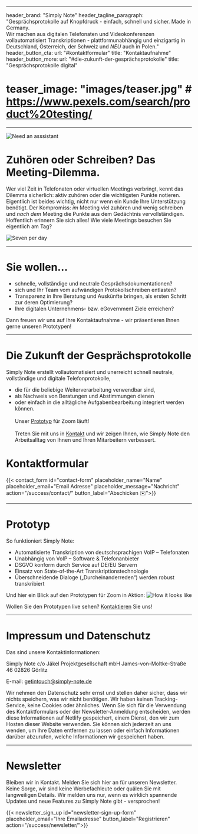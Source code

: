 
---
header_brand: "Simply Note"
header_tagline_paragraph: "Gesprächsprotokolle auf Knopfdruck - einfach, schnell und sicher. Made in Germany. <br> Wir machen aus digitalen Telefonaten und Videokonferenzen vollautomatisiert Transkriptionen - plattformunabhängig und einzigartig in Deutschland, Österreich, der Schweiz und *NEU* auch in Polen."
header_button_cta:
  url: "#kontaktformular"
  title: "Kontaktaufnahme"
header_button_more:
  url: "#die-zukunft-der-gesprächsprotokolle"
  title: "Gesprächsprotokolle digital"
# teaser_image: "images/teaser.jpg" # https://www.pexels.com/search/product%20testing/

---

![Need an asssistant](images/needanassistant.png)

# Zuhören oder Schreiben? Das Meeting-Dilemma.
Wer viel Zeit in Telefonaten oder virtuellen Meetings verbringt, kennt das Dilemma sicherlich: aktiv zuhören oder die wichtigsten Punkte notieren. Eigentlich ist beides wichtig, nicht nur wenn ein Kunde Ihre Unterstützung benötigt. Der Kompromiss: *im* Meeting viel zuhören und wenig schreiben und *nach dem* Meeting die Punkte aus dem Gedächtnis vervollständigen. Hoffentlich erinnern Sie sich alles! Wie viele Meetings besuchen Sie eigentlich am Tag?

![Seven per day](images/sevenperday.png)

---

# Sie wollen...
- schnelle, vollständige und neutrale Gesprächsdokumentationen?
- sich und Ihr Team vom aufwändigen Protokollschreiben entlasten? 
- Transparenz in Ihre Beratung und Auskünfte bringen, als ersten Schritt zur deren Optimierung?
- Ihre digitalen Unternehmens- bzw. eGovernment Ziele erreichen?

Dann freuen wir uns auf Ihre Kontaktaufnahme - wir präsentieren Ihnen gerne unseren Prototypen!

---

# Die Zukunft der Gesprächsprotokolle

Simply Note erstellt vollautomatisiert und unerreicht schnell neutrale, vollständige und digitale Telefonprotokolle,
- die für die beliebige Weiterverarbeitung verwendbar sind, 
- als Nachweis von Beratungen und Abstimmungen dienen  
- oder einfach in die alltägliche Aufgabenbearbeitung integriert werden können. 
<br> <br>Unser [Prototyp](#prototyp) für Zoom läuft! 
<br> <br> Treten Sie mit uns in [Kontakt](#contact-form) und wir zeigen Ihnen, wie Simply Note den Arbeitsalltag von Ihnen und Ihren Mitarbeitern verbessert.



# Kontaktformular
{{< contact_form id="contact-form" placeholder_name="Name" placeholder_email="Email Adresse" placeholder_message="Nachricht" action="/success/contact/" button_label="Abschicken ✉️">}}

---

# Prototyp

So funktioniert Simply Note:
- Automatisierte Transkription von deutschsprachigen VoIP – Telefonaten
- Unabhängig von VoIP – Software & Telefonanbieter
- DSGVO konform durch Service auf DE/EU Servern
- Einsatz von State-of-the-Art Transkriptionstechnologie 
- Überschneidende Dialoge („Durcheinanderreden“) werden robust transkribiert 

Und hier ein Blick auf den Prototypen für Zoom in Aktion:
![How it looks like](images/prototype_2.jpg)

Wollen Sie den Prototypen live sehen? [Kontaktieren](#contact-form) Sie uns!

---

# Impressum und Datenschutz

Das sind unsere Kontaktinformationen:

Simply Note
c/o Jäkel Projektgesellschaft mbH
James-von-Moltke-Straße 46
02826 Görlitz


E-mail: getintouch@simply-note.de


Wir nehmen den Datenschutz sehr ernst und stellen daher sicher, dass wir nichts speichern, was wir nicht benötigen. Wir haben keinen Tracking-Service, keine Cookies oder ähnliches. Wenn Sie sich für die Verwendung des Kontaktformulars oder der Newsletter-Anmeldung entscheiden, werden diese Informationen auf Netlify gespeichert, einem Dienst, den wir zum Hosten dieser Website verwenden. Sie können sich jederzeit an uns wenden, um Ihre Daten entfernen zu lassen oder einfach Informationen darüber abzurufen, welche Informationen wir gespeichert haben.

---

# Newsletter

Bleiben wir in Kontakt. Melden Sie sich hier an für unseren Newsletter. Keine Sorge, wir sind keine Werbefachleute oder quälen Sie mit langweiligen Details. Wir melden uns nur, wenn es wirklich spannende Updates und neue Features zu Simply Note gibt - versprochen!

{{< newsletter_sign_up id="newsletter-sign-up-form" placeholder_email="Ihre Emailadresse" button_label="Registrieren" action="/success/newsletter/">}}
